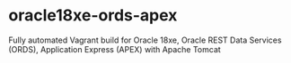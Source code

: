 # oracle18xe-ords-apex
Fully automated Vagrant build for Oracle 18xe, Oracle REST Data Services (ORDS), Application Express (APEX) with Apache Tomcat
